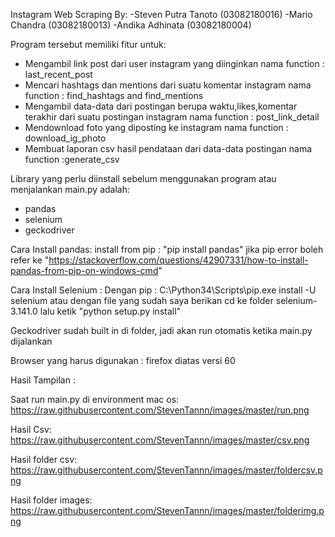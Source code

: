 Instagram Web Scraping 
By:
-Steven Putra Tanoto (03082180016)
-Mario Chandra (03082180013)
-Andika Adhinata (03082180004)

Program tersebut memiliki fitur untuk:
- Mengambil link post dari user instagram yang diinginkan
nama function : last_recent_post
- Mencari hashtags dan mentions dari suatu komentar instagram
nama function : find_hashtags and find_mentions
- Mengambil data-data dari postingan berupa waktu,likes,komentar terakhir dari suatu postingan instagram
nama function : post_link_detail
- Mendownload foto yang diposting ke instagram
nama function : download_ig_photo
- Membuat laporan csv hasil pendataan dari data-data postingan
nama function :generate_csv

Library yang perlu diinstall sebelum menggunakan program atau menjalankan main.py adalah:
- pandas
- selenium
- geckodriver

Cara Install pandas:
install from pip : "pip install pandas"
jika pip error boleh refer ke "https://stackoverflow.com/questions/42907331/how-to-install-pandas-from-pip-on-windows-cmd"

Cara Install Selenium :
Dengan pip : C:\Python34\Scripts\pip.exe install -U selenium
atau dengan file yang sudah saya berikan 
cd ke folder selenium-3.141.0 lalu ketik "python setup.py install"

Geckodriver sudah built in di folder, jadi akan run otomatis ketika main.py dijalankan

Browser yang harus digunakan : firefox diatas versi 60

Hasil Tampilan :

Saat run main.py di environment mac os:
https://raw.githubusercontent.com/StevenTannn/images/master/run.png

Hasil Csv:
https://raw.githubusercontent.com/StevenTannn/images/master/csv.png

Hasil folder csv:
https://raw.githubusercontent.com/StevenTannn/images/master/foldercsv.png

Hasil folder images:
https://raw.githubusercontent.com/StevenTannn/images/master/folderimg.png
